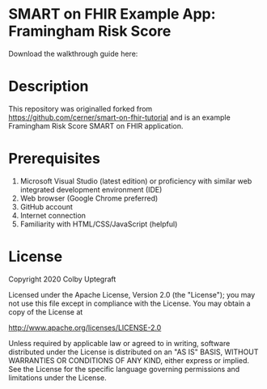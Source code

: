 # SMART on FHIR Example App: Framingham Risk Score
Download the walkthrough guide here: <insert link to walkthrough guide>

# Description
This repository was originalled forked from https://github.com/cerner/smart-on-fhir-tutorial and is an example Framingham Risk Score SMART on FHIR application.

# Prerequisites
1) Microsoft Visual Studio (latest edition) or proficiency with similar web integrated development environment (IDE) 
2) Web browser (Google Chrome preferred)
3) GitHub account
4) Internet connection
5) Familiarity with HTML/CSS/JavaScript (helpful)

# License
Copyright 2020 Colby Uptegraft

Licensed under the Apache License, Version 2.0 (the "License"); you may not use this file except in compliance with the License. You may obtain a copy of the License at

http://www.apache.org/licenses/LICENSE-2.0

Unless required by applicable law or agreed to in writing, software distributed under the License is distributed on an "AS IS" BASIS, WITHOUT WARRANTIES OR CONDITIONS OF ANY KIND, either express or implied. See the License for the specific language governing permissions and limitations under the License.
